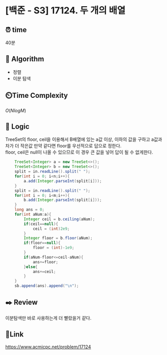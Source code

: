 # [백준 - S3] 17124. 두 개의 배열

## ⏰ **time**

40분

## :pushpin: **Algorithm**

- 정렬
- 이분 탐색

## ⏲️**Time Complexity**

$O(NlogM)$

## :round_pushpin: **Logic**
TreeSet의 floor, ceil을 이용해서 B배열에 있는 a값 이상, 이하의 값을 구하고 a값과 차가 더 작은값 만약 같다면 floor를 우선적으로 답으로 정한다.  
floor, ceil은 null이 나올 수 있으므로 이 경우 큰 값을 넣어 답이 될 수 없게한다.

```java
	TreeSet<Integer> a = new TreeSet<>();
	TreeSet<Integer> b = new TreeSet<>();
	split = in.readLine().split(" ");
	for(int i = 0; i<n;i++){
		a.add(Integer.parseInt(split[i]));
	}
	split = in.readLine().split(" ");
	for(int i = 0; i<m;i++){
		b.add(Integer.parseInt(split[i]));
	}
	long ans = 0;
	for(int aNum:a){
		Integer ceil = b.ceiling(aNum);
		if(ceil==null){
			ceil = (int)2e9;
		}
		Integer floor = b.floor(aNum);
		if(floor==null){
			floor = (int)-1e9;
		}
		if(aNum-floor<=ceil-aNum){
			ans+=floor;
		}else{
			ans+=ceil;
		}
	}
	sb.append(ans).append("\n");
```

## :black_nib: **Review**
이분탐색만 바로 사용하는게 더 빨랐을거 같다.

## 📡**Link**

https://www.acmicpc.net/problem/17124
